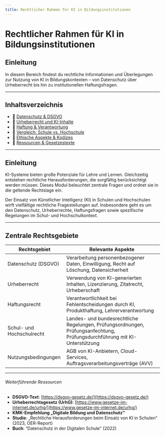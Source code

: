 ```yaml
---
title: Rechtlicher Rahmen für KI in Bildungsinstitutionen
---
```


# Rechtlicher Rahmen für KI in Bildungsinstitutionen

## Einleitung

In diesem Bereich findest du rechtliche Informationen und Überlegungen zur Nutzung von KI in Bildungskontexten – von Datenschutz über Urheberrecht bis hin zu institutionellen Haftungsfragen.

---

## Inhaltsverzeichnis

- 📄 [Datenschutz & DSGVO](./DSGVO)
- 📄 [Urheberrecht und KI-Inhalte](./Urheberrecht)
- 📄 [Haftung & Verantwortung](./Haftung)
- 📄 [Vergleich: Schule vs. Hochschule](./Schul_versus_Hochschule)
- 📄 [Ethische Aspekte & Kodizes](./Ethik_Kodex)
- 📄 [Ressourcen & Gesetzestexte](./Ressourcen)

---

## Einleitung

KI-Systeme bieten große Potenziale für Lehre und Lernen. Gleichzeitig entstehen rechtliche Herausforderungen, die sorgfältig berücksichtigt werden müssen. Dieses Modul beleuchtet zentrale Fragen und ordnet sie in die geltende Rechtslage ein.

Der Einsatz von Künstlicher Intelligenz (KI) in Schulen und Hochschulen wirft vielfältige rechtliche Fragestellungen auf. Insbesondere geht es um den Datenschutz, Urheberrechte, Haftungsfragen sowie spezifische Regelungen im Schul- und Hochschulkontext.

---

## Zentrale Rechtsgebiete

| **Rechtsgebiet**             | **Relevante Aspekte**                                                                                                           |
|------------------------------|---------------------------------------------------------------------------------------------------------------------------------|
| Datenschutz (DSGVO)          | Verarbeitung personenbezogener Daten, Einwilligung, Recht auf Löschung, Datensicherheit                                          |
| Urheberrecht                 | Verwendung von KI-generierten Inhalten, Lizenzierung, Zitatrecht, Urheberschaft                                                 |
| Haftungsrecht                | Verantwortlichkeit bei Fehlentscheidungen durch KI, Produkthaftung, Lehrerverantwortung                                          |
| Schul- und Hochschulrecht    | Landes- und bundesrechtliche Regelungen, Prüfungsordnungen, Prüfungsanfechtung, Prüfungsdurchführung mit KI-Unterstützung         |
| Nutzungsbedingungen          | AGB von KI-Anbietern, Cloud-Services, Auftragsverarbeitungsverträge (AVV)                                                        |

---

###### Weiterführende Ressourcen
- **DSGVO-Text**: [https://dsgvo-gesetz.de/](https://dsgvo-gesetz.de/)  
- **Urheberrechtsgesetz (UrhG)**: [https://www.gesetze-im-internet.de/urhg/](https://www.gesetze-im-internet.de/urhg/)
- **KMK-Empfehlung „Digitale Bildung und Datenschutz“**  
- **Studie**: „Rechtliche Herausforderungen beim Einsatz von KI in Schulen“ (2023, OER-Report)  
- **Buch**: “Datenschutz in der Digitalen Schule” (2022)
